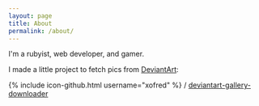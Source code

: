```yaml
---
layout: page
title: About
permalink: /about/
---
```


I'm a rubyist, web developer, and gamer.

I made a little project to fetch pics from [DeviantArt](http://www.deviantart.com/):

{% include icon-github.html username="xofred" %} /
[deviantart-gallery-downloader](https://github.com/xofred/deviantart-gallery-downloader)

